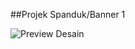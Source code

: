 ##Projek Spanduk/Banner 1

![Preview Desain](https://github.com/FiiekGatarieekV1/CDRFiieek/raw/main/HasilGambar.jpg)
